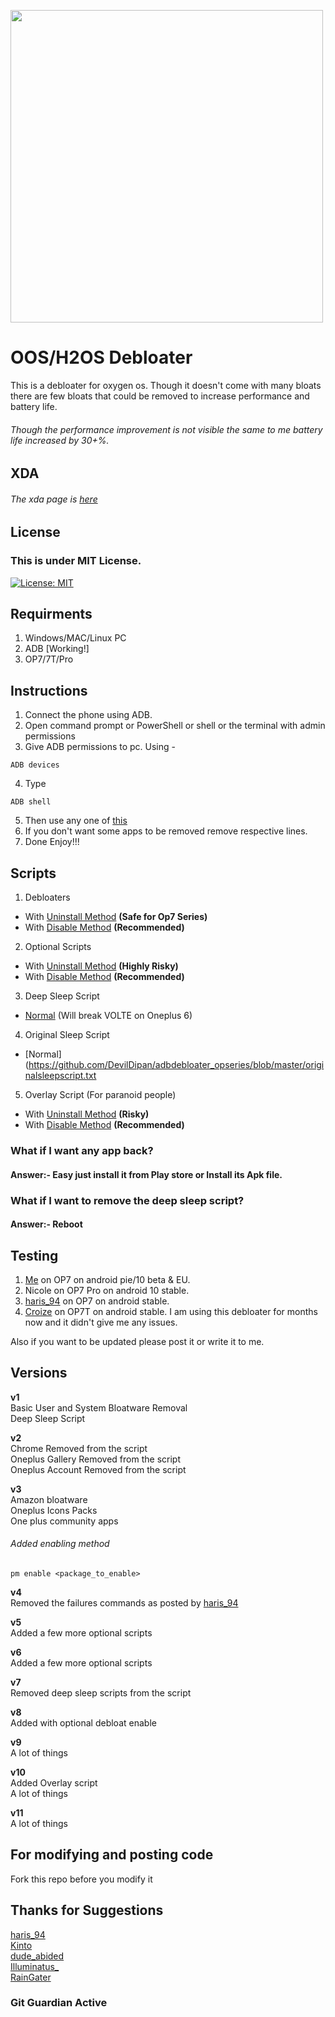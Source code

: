 <img src="https://github.com/DevilDipan/adbdebloater_opseries/blob/master/logo.jpg" width="500" /><br>
# OOS/H2OS Debloater
This is a debloater for oxygen os. Though it doesn't come with many bloats there are few bloats that could be removed to increase performance and battery life.

###### Though the performance improvement is not visible the same to me battery life increased by 30+%.

## XDA
###### The xda page is [here](https://forum.xda-developers.com/oneplus-7/how-to/debloat-oxygen-os-debloater-t4009133)

## License
### This is under MIT License.
[![License: MIT](https://img.shields.io/badge/License-MIT-yellow.svg)](https://github.com/DevilDipan/Wiki-Bot/blob/master/LICENSE)

## Requirments
1. Windows/MAC/Linux PC
2. ADB [Working!]
3. OP7/7T/Pro

## Instructions
1. Connect the phone using ADB.
2. Open command prompt or PowerShell or shell or the terminal with admin permissions
3. Give ADB permissions to pc. Using -
```shell
ADB devices
```
4. Type
```shell
ADB shell
```
5. Then use any one of [this](https://github.com/DevilDipan/adbdebloater_opseries/releases)
6. If you don't want some apps to be removed remove respective lines.
7. Done Enjoy!!!

## Scripts
1. Debloaters
* With [Uninstall Method](https://github.com/DevilDipan/adbdebloater_opseries/blob/master/debloater.txt) **(Safe for Op7 Series)**
* With [Disable Method](https://github.com/DevilDipan/adbdebloater_opseries/blob/master/debloater_enable.txt) **(Recommended)**
2. Optional Scripts
* With [Uninstall Method](https://github.com/DevilDipan/adbdebloater_opseries/blob/master/optional_debloats.txt) **(Highly Risky)**
* With [Disable Method](https://github.com/DevilDipan/adbdebloater_opseries/blob/master/optional_debloatsenable.txt) **(Recommended)**
3. Deep Sleep Script
* [Normal](https://github.com/DevilDipan/adbdebloater_opseries/blob/master/deepsleepscript.txt) (Will break VOLTE on Oneplus 6)
4. Original Sleep Script
* [Normal](https://github.com/DevilDipan/adbdebloater_opseries/blob/master/originalsleepscript.txt
5. Overlay Script (For paranoid people)
* With [Uninstall Method](https://github.com/DevilDipan/adbdebloater_opseries/blob/master/overlay.txt) **(Risky)**
* With [Disable Method](https://github.com/DevilDipan/adbdebloater_opseries/blob/master/overlay_enable.txt) **(Recommended)**
 
### What if I want any app back?
#### **Answer**:- Easy just install it from Play store or Install its Apk file.
 
### What if I want to remove the deep sleep script?
#### **Answer**:- Reboot

## Testing
1. [Me](https://forum.xda-developers.com/member.php?u=9670192) on OP7 on android pie/10 beta & EU.
2. Nicole on OP7 Pro on android 10 stable.
3. [haris_94](https://forum.xda-developers.com/member.php?u=9931329) on OP7 on android stable.
4. [Croize](https://forum.xda-developers.com/member.php?u=5758653) on OP7T on android stable.
I am using this debloater for months now and it didn't give me any issues. <br>

Also if you want to be updated please post it or write it to me.

## Versions
**v1** <br>
Basic User and System Bloatware Removal <br>
Deep Sleep Script <br>

**v2** <br>
Chrome Removed from the script <br>
Oneplus Gallery Removed from the script <br>
Oneplus Account Removed from the script <br>

**v3** <br>
Amazon bloatware <br>
Oneplus Icons Packs <br>
One plus community apps <br>

###### Added enabling method
```
pm enable <package_to_enable>
```
**v4** <br>
Removed the failures commands as posted by [haris_94](https://forum.xda-developers.com/member.php?u=9931329) <br>

**v5** <br>
Added a few more optional scripts <br>

**v6** <br>
Added a few more optional scripts <br>

**v7** <br>
Removed deep sleep scripts from the script <br>

**v8** <br>
Added with optional debloat enable <br>

**v9** <br>
A lot of things <br>

**v10** <br>
Added Overlay script <br>
A lot of things <br>

**v11** <br>
A lot of things <br>

## For modifying and posting code
Fork this repo before you modify it

## Thanks for Suggestions<br>
[haris_94](https://forum.xda-developers.com/member.php?u=9931329)<br>
[Kinto](https://forum.xda-developers.com/member.php?u=1755710)<br>
[dude_abided](https://forum.xda-developers.com/member.php?u=10663973)<br>
[Illuminatus_](https://forum.xda-developers.com/member.php?u=4391705)<br>
[RainGater](https://forum.xda-developers.com/member.php?u=5379867)

### Git Guardian Active
